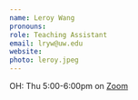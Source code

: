 ```yaml
---
name: Leroy Wang
pronouns: 
role: Teaching Assistant
email: lryw@uw.edu
website: 
photo: leroy.jpeg
---
```


OH: Thu 5:00-6:00pm on <a href="https://washington.zoom.us/my/lrywng">Zoom</a>
